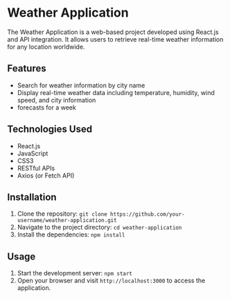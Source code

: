 # Weather Application

The Weather Application is a web-based project developed using React.js and API integration. It allows users to retrieve real-time weather information for any location worldwide.

## Features

- Search for weather information by city name 
- Display real-time weather data including temperature, humidity, wind speed, and city information
- forecasts for a week 


## Technologies Used

- React.js
- JavaScript
- CSS3
- RESTful APIs
- Axios (or Fetch API)

## Installation

1. Clone the repository: `git clone https://github.com/your-username/weather-application.git`
2. Navigate to the project directory: `cd weather-application`
3. Install the dependencies: `npm install`

## Usage
1. Start the development server: `npm start`
2. Open your browser and visit `http://localhost:3000` to access the application.






